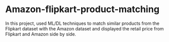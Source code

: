 # Amazon-flipkart-product-matching
In this project, used ML/DL techniques to match similar products from the Flipkart dataset with the Amazon dataset and displayed the retail price from Flipkart and Amazon side by side.
